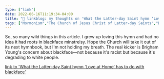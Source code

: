 ```yaml
---
type: ["link"]
date: 2022-06-16T11:19:34-04:00
title: "🔗 linkblog: my thoughts on 'What the Latter-day Saint hymn ‘Love at Home’ has to do with blackface'"
tags: ["Mormonism","The Church of Jesus Christ of Latter-day Saints","Brigham Young","blackface","racism"]
---
```

So, so many wild things in this article. I grew up loving this hymn and had no idea it had roots in blackface minstrelsy. Hope the Church will take it out of its next hymnbook, but I'm not holding my breath. The real kicker is Brigham Young's concern about blackface—not because it's racist but because it's degrading to white people.
 

[link to 'What the Latter-day Saint hymn ‘Love at Home’ has to do with blackface'](https://www.sltrib.com/religion/2022/06/12/what-latter-day-saint/)
